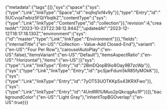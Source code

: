 {"metadata":{"tags":[]},"sys":{"space":{"sys":{"type":"Link","linkType":"Space","id":"eojhq1xf4v9y"}},"type":"Entry","id":"5UCvvjaTwbiz5FQiYbqtkZ","contentType":{"sys":{"type":"Link","linkType":"ContentType","id":"collection"}},"revision":4,"createdAt":"2023-10-23T22:38:12.944Z","updatedAt":"2023-12-12T18:17:18.130Z","environment":{"sys":{"id":"master","type":"Link","linkType":"Environment"}}},"fields":{"internalTitle":{"en-US":"Collection - Value-Add Closed-End"},"variant":{"en-US":"Four Per Row"},"carouselAutoPlay":{"en-US":false},"itemsVariant":{"en-US":"Default"},"itemsAspectRatio":{"en-US":"Horizontal"},"items":{"en-US":[{"sys":{"type":"Link","linkType":"Entry","id":"2BmDQopB9io8Oay9B7zcWp"}},{"sys":{"type":"Link","linkType":"Entry","id":"pcSjarFdum5kR85fyMOkK"}},{"sys":{"type":"Link","linkType":"Entry","id":"7yOT53UOTKKp5x43KRXFwo"}},{"sys":{"type":"Link","linkType":"Entry","id":"4UntRR1UMuo2pQkcqgAu1P"}}]},"backgroundColor":{"en-US":"Light Gray"},"inheritTopBGOverlap":{"en-US":true}}}